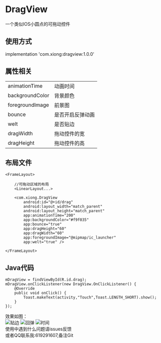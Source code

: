 # DragView
一个类似IOS小圆点的可拖动控件

## 使用方式
implementation 'com.xiong:dragview:1.0.0'

## 属性相关
<table>
    <tr>
        <td>animationTime</td>
        <td>动画时间</td>
    </tr>
     <tr>
        <td>backgroundColor</td>
        <td>背景颜色</td>
    </tr>
     <tr>
        <td>foregroundImage</td>
        <td>前景图</td>
    </tr>
     <tr>
        <td>bounce</td>
        <td>是否开启反弹动画</td>
    </tr>
     <tr>
        <td>welt</td>
        <td>是否贴边</td>
    </tr>
     <tr>
        <td>dragWidth</td>
        <td>拖动控件的宽</td>
    </tr>
     <tr>
        <td>dragHeight</td>
        <td>拖动控件的高</td>
    </tr>
</table>

## 布局文件

    <FrameLayout>

        //可拖动区域的布局
        <LinearLayout...>

        <com.xiong.DragView
            android:id="@+id/drag"
            android:layout_width="match_parent"
            android:layout_height="match_parent"
            app:animationTime="200"
            app:backgroundColor="#f9f035"
            app:bounce="true"
            app:dragHeight="60"
            app:dragWidth="60"
            app:foregroundImage="@mipmap/ic_launcher"
            app:welt="true" />

    </FrameLayout>

## Java代码

    mDragView = findViewById(R.id.drag);
    mDragView.onClickListener(new DragView.OnClickListener() {
        @Override
        public void onClick() {
            Toast.makeText(activity,"Touch",Toast.LENGTH_SHORT).show();
        }
    });


效果如图：
<br>
![贴边](https://github.com/xiong955/DragView/blob/master/gif/1.gif)
![回弹](https://github.com/xiong955/DragView/blob/master/gif/2.gif)
![时间](https://github.com/xiong955/DragView/blob/master/gif/3.gif)
<br>
使用中遇到什么问题请issues反馈<br>
或者QQ联系我:619291607,备注Git